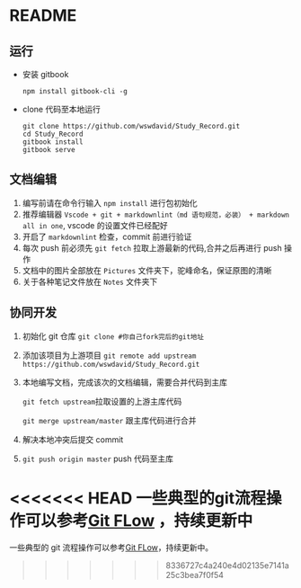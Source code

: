 # README

## 运行

- 安装 gitbook

  `npm install gitbook-cli -g`

- clone 代码至本地运行

  ```shell
  git clone https://github.com/wswdavid/Study_Record.git
  cd Study_Record
  gitbook install
  gitbook serve
  ```

## 文档编辑

1. 编写前请在命令行输入 `npm install` 进行包初始化
2. 推荐编辑器 `Vscode + git + markdownlint（md 语句规范，必装） + markdown all in one`, vscode 的设置文件已经配好
3. 开启了 `markdownlint` 检查，commit 前进行验证
4. 每次 push 前必须先 `git fetch` 拉取上游最新的代码,合并之后再进行 push 操作
5. 文档中的图片全部放在 `Pictures` 文件夹下，驼峰命名，保证原图的清晰
6. 关于各种笔记文件放在 `Notes` 文件夹下

## 协同开发

1. 初始化 git 仓库
   `git clone #你自己fork完后的git地址`
2. 添加该项目为上游项目
   `git remote add upstream https://github.com/wswdavid/Study_Record.git`
3. 本地编写文档，完成该次的文档编辑，需要合并代码到主库

   `git fetch upstream`拉取设置的上游主库代码

   `git merge upstream/master` 跟主库代码进行合并

4. 解决本地冲突后提交 commit
5. `git push origin master` push 代码至主库

<<<<<<< HEAD
一些典型的git流程操作可以参考[Git FLow](./Notes/DevOps/GitFlow.md)
，持续更新中
=======
一些典型的 git 流程操作可以参考[Git FLow](./Notes/DevOps/GitFlow.md)，持续更新中。
>>>>>>> 8336727c4a240e4d02135e7141a25c3bea7f0f54
